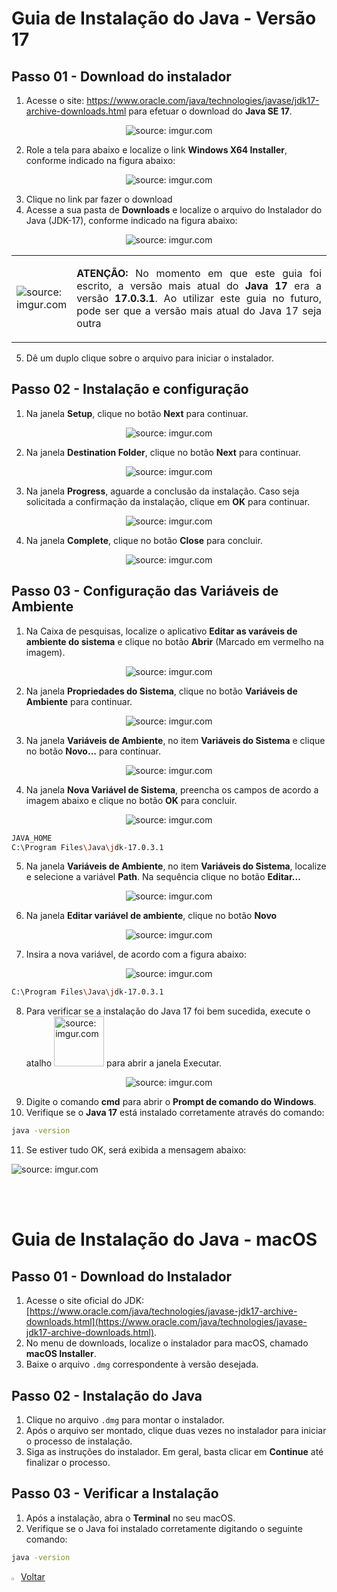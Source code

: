 ﻿<h1>Guia de Instalação do Java - Versão 17</h1>

<h2>Passo 01 - Download do instalador</h2>

1) Acesse o site: https://www.oracle.com/java/technologies/javase/jdk17-archive-downloads.html para efetuar o download do **Java SE 17**.

<div align="center"><img src="https://i.imgur.com/QSYo1Ee.png?1" title="source: imgur.com" /></div>

2) Role a tela para abaixo e localize o link **Windows X64 Installer**, conforme indicado na figura abaixo:

<div align="center"><img src="https://i.imgur.com/hc8Y5G4.png" title="source: imgur.com" /></div>

3. Clique no link par fazer o download
4. Acesse a sua pasta de **Downloads** e localize o arquivo do Instalador do Java (JDK-17), conforme indicado na figura abaixo:

<div align="center"><img src="https://i.imgur.com/1X9OKMw.png" title="source: imgur.com" /></div>

<table width="100%">
    <tr>
    	<td width="10%" valign="middle"><img src="https://i.imgur.com/hOgWvSc.png" title="source: imgur.com"/></td>
        <td width="90%" valign="middle"><p align="justify"> <b>ATENÇÃO:</b> No momento em que este guia foi escrito, a versão mais atual do <b>Java 17</b> era a versão <b>17.0.3.1</b>. Ao utilizar este guia no futuro, pode ser que a versão mais atual do Java 17 seja outra</p></td>
    </tr>
</table>

5. Dê um duplo clique sobre o arquivo para iniciar o instalador.


<h2>Passo 02 - Instalação e configuração</h2>

1. Na janela **Setup**, clique no botão **Next** para continuar.

<div align="center"><img src="https://i.imgur.com/VRZ52v1.png" title="source: imgur.com" /></div>

2. Na janela **Destination Folder**, clique no botão **Next** para continuar.

<div align="center"><img src="https://i.imgur.com/rwVb6MO.png" title="source: imgur.com" /></div>

3. Na janela **Progress**, aguarde a conclusão da instalação. Caso seja solicitada a confirmação da instalação, clique em **OK** para continuar.

<div align="center"><img src="https://i.imgur.com/oYFXvrt.png" title="source: imgur.com" /></div>

4. Na janela **Complete**, clique no botão **Close** para concluir.

<div align="center"><img src="https://i.imgur.com/wv29AE4.png" title="source: imgur.com" /></div>

<h2>Passo 03 - Configuração das Variáveis de Ambiente</h2>

1. Na Caixa de pesquisas, localize o aplicativo **Editar as varáveis de ambiente do sistema** e clique no botão **Abrir** (Marcado em vermelho na imagem).

<div align="center"><img src="https://i.imgur.com/GDGZC7F.png" title="source: imgur.com" /></div>

2. Na janela **Propriedades do Sistema**, clique no botão **Variáveis de Ambiente** para continuar.

<div align="center"><img src="https://i.imgur.com/fQ8eGZg.png" title="source: imgur.com" /></div>

3. Na janela **Variáveis de Ambiente**, no item **Variáveis do Sistema** e clique no botão **Novo...** para continuar.

<div align="center"><img src="https://i.imgur.com/AhnYtXk.png" title="source: imgur.com" /></div>

4. Na janela **Nova Variável de Sistema**, preencha os campos de acordo a imagem abaixo e clique no botão **OK** para concluir.

<div align="center"><img src="https://i.imgur.com/SHn94A4.png" title="source: imgur.com" /></div>

```bash
JAVA_HOME
C:\Program Files\Java\jdk-17.0.3.1
```

5. Na janela **Variáveis de Ambiente**, no item **Variáveis do Sistema**, localize e selecione a variável **Path**. Na sequência clique no botão **Editar...**

<div align="center"><img src="https://i.imgur.com/AKAyetx.png" title="source: imgur.com" /></div>

6. Na janela **Editar variável de ambiente**, clique no botão **Novo**

<div align="center"><img src="https://i.imgur.com/QItxQVO.png" title="source: imgur.com" /></div>

7. Insira a nova variável, de acordo com a figura abaixo:

<div align="center"><img src="https://i.imgur.com/sYNYuEM.png" title="source: imgur.com" /></div>

```bash
C:\Program Files\Java\jdk-17.0.3.1
```

8. Para verificar se a instalação do Java 17 foi bem sucedida, execute o atalho <img width="80" src="https://i.imgur.com/JpqKaVh.png" title="source: imgur.com" /> para abrir a janela Executar.

<div align="center"><img src="https://i.imgur.com/xj8I3W3.png" title="source: imgur.com" /></div>

9. Digite o comando **cmd** para abrir o **Prompt de comando do Windows**.
10. Verifique se o **Java 17** está instalado corretamente através do comando:

```bash
java -version
```
11. Se estiver tudo OK, será exibida a mensagem abaixo:

<div align="left"><img src="https://i.imgur.com/7YpGPDy.png" title="source: imgur.com" /></div>

<br /><br />

# Guia de Instalação do Java - macOS

## Passo 01 - Download do Instalador

1. Acesse o site oficial do JDK: [https://www.oracle.com/java/technologies/javase-jdk17-archive-downloads.html](https://www.oracle.com/java/technologies/javase-jdk17-archive-downloads.html).
2. No menu de downloads, localize o instalador para macOS, chamado **macOS Installer**.
3. Baixe o arquivo `.dmg` correspondente à versão desejada.

## Passo 02 - Instalação do Java

1. Clique no arquivo `.dmg` para montar o instalador.
2. Após o arquivo ser montado, clique duas vezes no instalador para iniciar o processo de instalação.
3. Siga as instruções do instalador. Em geral, basta clicar em **Continue** até finalizar o processo.

## Passo 03 - Verificar a Instalação

1. Após a instalação, abra o **Terminal** no seu macOS.
2. Verifique se o Java foi instalado corretamente digitando o seguinte comando:

```bash
java -version
```

<div align="left"><a href="README.md"><img src="https://i.imgur.com/XMgF3gl.png" title="source: imgur.com" width="3%"/>Voltar</a></div>

